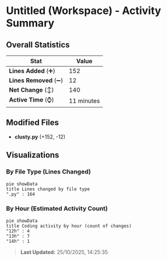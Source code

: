 # Untitled (Workspace) - Activity Summary 

## Overall Statistics

| Stat                   | Value                                                             |
| ---------------------- | ----------------------------------------------------------------- |
| **Lines Added** (➕)   | 152                                          |
| **Lines Removed** (➖) | 12                                        |
| **Net Change** (↕)    | 140                |
| **Active Time** (⌚)   | 11 minutes |


## Modified Files
- **clusty.py** (+152, -12)

## Visualizations

### By File Type (Lines Changed)

```mermaid
pie showData
title Lines changed by file type
".py" : 164
```

### By Hour (Estimated Activity Count)

```mermaid
pie showData
title Coding activity by hour (count of changes)
"12h" : 4
"13h" : 7
"14h" : 1
```


> **Last Updated:** 25/10/2025, 14:25:35